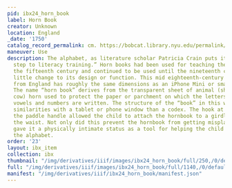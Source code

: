 ```yaml
---
pid: ibx24_horn_book
label: Horn Book
creator: Unknown
location: England
_date: '1750'
catalog_record_permalink: cm. https://bobcat.library.nyu.edu/permalink/f/ci13eu/nyu_aleph004208062
maneuver: Use
description: The alphabet, as literature scholar Patricia Crain puts it, is “the first
  step to literacy training.” Horn books had been used for teaching the alphabet since
  the fifteenth century and continued to be used until the nineteenth century, with
  little change to its design or function. This mid eighteenth-century example example
  from England has roughly the same dimensions as an iPhone Mini or small smartphone.
  The name “horn book” derives from the transparent sheet of animal (sheep, ox or
  cow) horn used to protect the paper or parchment on which the letters of the alphabet,
  vowels and numbers are written. The structure of the “book” in this way bears more
  similarities with a tablet or phone window than a codex. The hook at the end of
  the paddle handle allowed the child to attach the hornbook to a girdle worn around
  the waist. Not only did this prevent the hornbook from getting misplaced, but also
  gave it a physically intimate status as a tool for helping the child to memorize
  the alphabet.
order: '23'
layout: ibx_item
collection: ibx
thumbnail: "/img/derivatives/iiif/images/ibx24_horn_book/full/250,/0/default.jpg"
full: "/img/derivatives/iiif/images/ibx24_horn_book/full/1140,/0/default.jpg"
manifest: "/img/derivatives/iiif/ibx24_horn_book/manifest.json"
---
```

